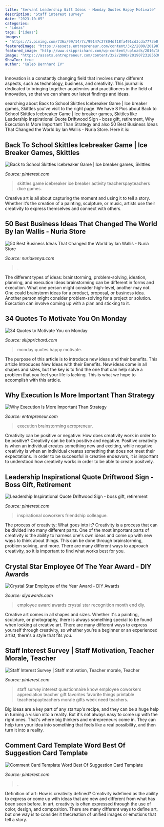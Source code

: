 ```yaml
---
title: "Servant Leadership Gift Ideas - Monday Quotes Happy Motivate"
description: "Staff interest survey"
date: "2023-10-05"
categories:
- "ideas"
tags: ["ideas"]
images:
- "https://i.pinimg.com/736x/99/14/7c/99147c27804df18fa491cd3cda7773e0.jpg"
featuredImage: "https://assets.entrepreneur.com/content/3x2/2000/20190723185630-GettyImages-673635355.jpeg"
featured_image: "http://www.skipprichard.com/wp-content/uploads/2016/10/bigstock-Happy-Monday-cheerful-handw-131288639.jpg"
image: "https://assets.entrepreneur.com/content/3x2/2000/20190723185630-GettyImages-673635355.jpeg"
ShowToc: true
author: "Kaleb Bernhard IV"
---
```



Innovation is a constantly changing field that involves many different aspects, such as technology, business, and creativity. This journal is dedicated to bringing together academics and practitioners in the field of innovation, so that we can share our latest findings and ideas.

	

		
searching about Back to School Skittles Icebreaker Game | Ice breaker games, Skittles you've visit to the right page. We have 8 Pics about Back to School Skittles Icebreaker Game | Ice breaker games, Skittles like Leadership Inspirational Quote Driftwood Sign - boss gift, retirement, Why Execution Is More Important Than Strategy and also 50 Best Business Ideas That Changed the World by Ian Wallis - Nuria Store. Here it is:
		
    
## Back To School Skittles Icebreaker Game | Ice Breaker Games, Skittles

<img loading=lazy src="https://i.pinimg.com/736x/61/df/68/61df6875228ffde35edb7b8354f7bb8a.jpg" onerror="this.onerror=null;this.src='https://tse1.mm.bing.net/th?id=OIP.EikNWooaGL0d5jVEAJLxFwAAAA&amp;pid=15.1';" alt="Back to School Skittles Icebreaker Game | Ice breaker games, Skittles">

_Source: pinterest.com_

>skittles game icebreaker ice breaker activity teacherspayteachers dice games. 

	

Creative art is all about capturing the moment and using it to tell a story. Whether it’s the creation of a painting, sculpture, or music, artists use their creativity to express themselves and connect with others.

    
## 50 Best Business Ideas That Changed The World By Ian Wallis - Nuria Store

<img loading=lazy src="https://nuriakenya.com/wp-content/uploads/2020/11/50-Best-Business-Ideas-That-Changed-the-World.jpg" onerror="this.onerror=null;this.src='https://tse4.mm.bing.net/th?id=OIP.CNxdNILFaKiCUCCgaV9xBgHaJQ&amp;pid=15.1';" alt="50 Best Business Ideas That Changed the World by Ian Wallis - Nuria Store">

_Source: nuriakenya.com_

>. 

	

The different types of ideas: brainstorming, problem-solving, ideation, planning, and execution
Ideas brainstorming can be different in forms and execution. What one person might consider high-level, another may not. One could brainstorm ideas for a product, proposal, or business idea. Another person might consider problem-solving for a project or solution. Execution can involve coming up with a plan and sticking to it.

    
## 34 Quotes To Motivate You On Monday

<img loading=lazy src="http://www.skipprichard.com/wp-content/uploads/2016/10/bigstock-Happy-Monday-cheerful-handw-131288639.jpg" onerror="this.onerror=null;this.src='https://tse1.mm.bing.net/th?id=OIP.TrsfraaUlTeiXH7OzqomKgHaE8&amp;pid=15.1';" alt="34 Quotes to Motivate You on Monday">

_Source: skipprichard.com_

>monday quotes happy motivate. 

	

The purpose of this article is to introduce new ideas and their benefits.
This article Introduces New Ideas with their Benefits. New ideas come in all shapes and sizes, but the key is to find the one that can help solve a problem that you feel your life is lacking. This is what we hope to accomplish with this article.

    
## Why Execution Is More Important Than Strategy

<img loading=lazy src="https://assets.entrepreneur.com/content/3x2/2000/20190723185630-GettyImages-673635355.jpeg" onerror="this.onerror=null;this.src='https://tse2.mm.bing.net/th?id=OIP.5gGai9vptyX5MpLyU3ZctQHaE7&amp;pid=15.1';" alt="Why Execution Is More Important Than Strategy">

_Source: entrepreneur.com_

>execution brainstorming acropreneur. 

	

Creativity can be positive or negative: How does creativity work in order to be positive?
Creativity can be both positive and negative. Positive creativity is when an individual creates something new and exciting, while negative creativity is when an individual creates something that does not meet their expectations. In order to be successful in creative endeavors, it is important to understood how creativity works in order to be able to create positvely.

    
## Leadership Inspirational Quote Driftwood Sign - Boss Gift, Retirement

<img loading=lazy src="https://i.pinimg.com/736x/99/14/7c/99147c27804df18fa491cd3cda7773e0.jpg" onerror="this.onerror=null;this.src='https://tse2.mm.bing.net/th?id=OIP.o4hqaq2wqVyaZlqhIJvCbAHaHa&amp;pid=15.1';" alt="Leadership Inspirational Quote Driftwood Sign - boss gift, retirement">

_Source: pinterest.com_

>inspirational coworkers friendship colleague. 

	

The process of creativity: What goes into it?
Creativity is a process that can be divided into many different parts. One of the most important parts of creativity is the ability to harness one's own ideas and come up with new ways to think about things. This can be done through brainstorming, problem solving, and more. There are many different ways to approach creativity, so it is important to find what works best for you.

    
## Crystal Star Employee Of The Year Award - DIY Awards

<img loading=lazy src="https://www.diyawards.com/images/products/themes/diy_html5_2018/249-detail-crystal-star-employee-of-the-year-award.jpg" onerror="this.onerror=null;this.src='https://tse1.mm.bing.net/th?id=OIP.jL41s_pIofqJHuzGEbSbQgHaG1&amp;pid=15.1';" alt="Crystal Star Employee of the Year Award - DIY Awards">

_Source: diyawards.com_

>employee award awards crystal star recognition month end diy. 

	

Creative art comes in all shapes and sizes. Whether it's a painting, sculpture, or photography, there is always something special to be found when looking at creative art. There are many different ways to express yourself through creativity, so whether you're a beginner or an experienced artist, there's a style that fits you.

    
## Staff Interest Survey | Staff Motivation, Teacher Morale, Teacher

<img loading=lazy src="https://i.pinimg.com/736x/9c/cf/fe/9ccffe5a18287915b34e62896dcacbad.jpg" onerror="this.onerror=null;this.src='https://tse2.mm.bing.net/th?id=OIP.hce0FJd_RR1A-0pvMJNbUgAAAA&amp;pid=15.1';" alt="Staff Interest Survey | Staff motivation, Teacher morale, Teacher">

_Source: pinterest.com_

>staff survey interest questionnaire know employee coworkers appreciation teacher gift favorites favorite things printable teacherspayteachers morale gifts week need teachers. 

	

Big ideas are a key part of any startup's recipe, and they can be a huge help in turning a vision into a reality. But it's not always easy to come up with the right ones. That's where big thinkers and entrepreneurs come in. They can help turn your idea into something that feels like a real possibility, and then turn it into a reality.

    
## Comment Card Template Word Best Of Suggestion Card Template

<img loading=lazy src="https://i.pinimg.com/736x/76/ba/f6/76baf6e074553b6792cc20c40d51abab.jpg" onerror="this.onerror=null;this.src='https://tse4.mm.bing.net/th?id=OIP.1DXiT_j5QIjmB1qBpGgJgAHaK8&amp;pid=15.1';" alt="Comment Card Template Word Best Of Suggestion Card Template">

_Source: pinterest.com_

>. 

	

Definition of art: How is creativity defined?
Creativity isdefined as the ability to express or come up with ideas that are new and different from what has been seen before. In art, creativity is often expressed through the use of color, design, and composition. There are many different ways to define art, but one way is to consider it thecreation of unified images or emotions that tell a story.

